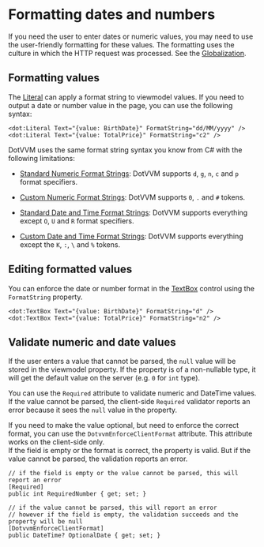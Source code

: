 # Formatting dates and numbers

If you need the user to enter dates or numeric values, you may need to use the user-friendly formatting for these values.
The formatting uses the culture in which the HTTP request was processed. See the [Globalization](/docs/tutorials/basics-globalization/{branch}).

## Formatting values

The [Literal](/docs/controls/builtin/Literal/{branch}) can apply a format string to viewmodel values. If you need to output a date or number value in the page, you can use the following syntax:

```DOTHTML
<dot:Literal Text="{value: BirthDate}" FormatString="dd/MM/yyyy" />
<dot:Literal Text="{value: TotalPrice}" FormatString="c2" />
```

DotVVM uses the same format string syntax you know from C# with the following limitations:

* [Standard Numeric Format Strings](https://msdn.microsoft.com/en-us/library/dwhawy9k.aspx): DotVVM supports `d`, `g`, `n`, `c` and `p` format specifiers.

* [Custom Numeric Format Strings](https://msdn.microsoft.com/en-us/library/0c899ak8.aspx): DotVVM supports `0`, `.` and `#` tokens.

* [Standard Date and Time Format Strings](https://msdn.microsoft.com/en-us/library/az4se3k1.aspx): DotVVM supports everything except `O`, `U` and `R` format specifiers.

* [Custom Date and Time Format Strings](https://msdn.microsoft.com/en-us/library/8kb3ddd4.aspx): DotVVM supports everything except the `K`, `:`, `\` and `%` tokens.

## Editing formatted values

You can enforce the date or number format in the [TextBox](/docs/controls/builtin/TextBox/{branch}) control using the `FormatString` property. 

```DOTHTML
<dot:TextBox Text="{value: BirthDate}" FormatString="d" />
<dot:TextBox Text="{value: TotalPrice}" FormatString="n2" />
```

## Validate numeric and date values

If the user enters a value that cannot be parsed, the `null` value will be stored in the viewmodel property. 
If the property is of a non-nullable type, it will get the default value on the server (e.g. `0` for `int` type).

You can use the `Required` attribute to validate numeric and DateTime values. If the value cannot be parsed, the client-side `Required` validator reports an error because it sees the `null` value in the property.

If you need to make the value optional, but need to enforce the correct format, you can use the `DotvvmEnforceClientFormat` attribute. This attribute works on the client-side only.  
If the field is empty or the format is correct, the property is valid. But if the value cannot be parsed, the validation reports an error.

```CSHARP
// if the field is empty or the value cannot be parsed, this will report an error
[Required]
public int RequiredNumber { get; set; }

// if the value cannot be parsed, this will report an error
// however if the field is empty, the validation succeeds and the property will be null
[DotvvmEnforceClientFormat]
public DateTime? OptionalDate { get; set; }
```
